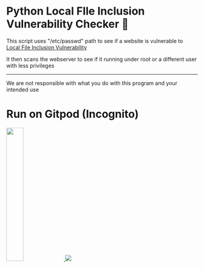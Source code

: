 # Python Local FIle Inclusion Vulnerability Checker 🔎

This script uses "/etc/passwd" path to see if a website is vulnerable to [Local File Inclusion Vulnerability](https://www.acunetix.com/blog/articles/local-file-inclusion-lfi/)

It then scans the webserver to see if it running under root or a different user with less privileges

------------------------------------------------------------------------------------------

We are not responsible with what you do with this program and your intended use

# Run on Gitpod (Incognito)
<a href="https://gitpod.io/#https://github.com/Podzied/PyLFI">
<img src="https://gitpod.io/images/gitpod.svg" width=30%/>

  
  
<img src="https://img.shields.io/badge/gitpod-f06611.svg?style=for-the-badge&logo=gitpod&logoColor=white"/>
